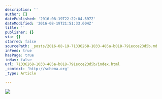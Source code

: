 ```yaml
---
description: ''
author: []
datePublished: '2016-08-19T22:22:04.597Z'
dateModified: '2016-08-19T21:51:33.604Z'
title: ''
publisher: {}
via: {}
starred: false
sourcePath: _posts/2016-08-19-71336268-1033-485a-b018-791ecce23d5b.md
inFeed: true
hasPage: true
inNav: false
url: 71336268-1033-485a-b018-791ecce23d5b/index.html
_context: 'http://schema.org'
_type: Article

---
```

![](https://the-grid-user-content.s3-us-west-2.amazonaws.com/3614995e-00cf-4e80-8b04-7a976243f400.jpg)
